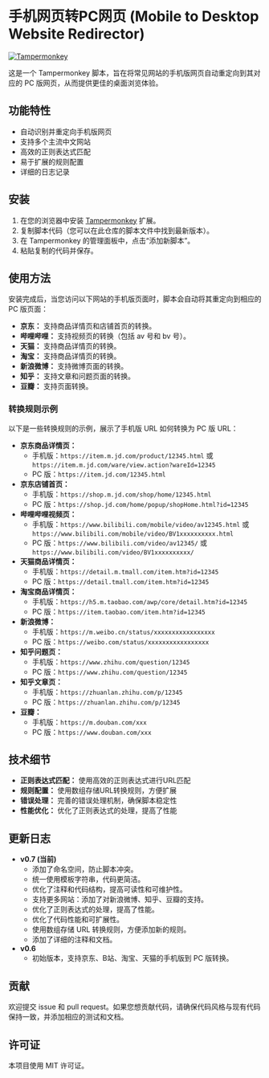 # 手机网页转PC网页 (Mobile to Desktop Website Redirector)

[![Tampermonkey](https://img.shields.io/badge/Tampermonkey-4.13+-green)](https://www.tampermonkey.net/)

这是一个 Tampermonkey 脚本，旨在将常见网站的手机版网页自动重定向到其对应的 PC 版网页，从而提供更佳的桌面浏览体验。

## 功能特性

- 自动识别并重定向手机版网页
- 支持多个主流中文网站
- 高效的正则表达式匹配
- 易于扩展的规则配置
- 详细的日志记录

## 安装

1. 在您的浏览器中安装 [Tampermonkey](https://www.tampermonkey.net/) 扩展。
2. 复制脚本代码（您可以在此仓库的脚本文件中找到最新版本）。
3. 在 Tampermonkey 的管理面板中，点击“添加新脚本”。
4. 粘贴复制的代码并保存。

## 使用方法

安装完成后，当您访问以下网站的手机版页面时，脚本会自动将其重定向到相应的 PC 版页面：

* **京东：** 支持商品详情页和店铺首页的转换。
* **哔哩哔哩：** 支持视频页的转换（包括 av 号和 bv 号）。
* **天猫：** 支持商品详情页的转换。
* **淘宝：** 支持商品详情页的转换。
* **新浪微博：** 支持微博页面的转换。
* **知乎：** 支持文章和问题页面的转换。
* **豆瓣：** 支持页面转换。

### 转换规则示例

以下是一些转换规则的示例，展示了手机版 URL 如何转换为 PC 版 URL：

* **京东商品详情页：**
    * 手机版：`https://item.m.jd.com/product/12345.html` 或 `https://item.m.jd.com/ware/view.action?wareId=12345`
    * PC 版：`https://item.jd.com/12345.html`
* **京东店铺首页：**
    * 手机版：`https://shop.m.jd.com/shop/home/12345.html`
    * PC 版：`https://shop.jd.com/home/popup/shopHome.html?id=12345`
* **哔哩哔哩视频页：**
    * 手机版：`https://www.bilibili.com/mobile/video/av12345.html` 或 `https://www.bilibili.com/mobile/video/BV1xxxxxxxxxx.html`
    * PC 版：`https://www.bilibili.com/video/av12345/` 或 `https://www.bilibili.com/video/BV1xxxxxxxxxx/`
* **天猫商品详情页：**
    * 手机版：`https://detail.m.tmall.com/item.htm?id=12345`
    * PC 版：`https://detail.tmall.com/item.htm?id=12345`
* **淘宝商品详情页：**
    * 手机版：`https://h5.m.taobao.com/awp/core/detail.htm?id=12345`
    * PC 版：`https://item.taobao.com/item.htm?id=12345`
* **新浪微博：**
    * 手机版：`https://m.weibo.cn/status/xxxxxxxxxxxxxxxxx`
    * PC 版：`https://weibo.com/status/xxxxxxxxxxxxxxxxx`
* **知乎问题页：**
    * 手机版：`https://www.zhihu.com/question/12345`
    * PC 版：`https://www.zhihu.com/question/12345`
* **知乎文章页：**
    * 手机版：`https://zhuanlan.zhihu.com/p/12345`
    * PC 版：`https://zhuanlan.zhihu.com/p/12345`
* **豆瓣：**
    * 手机版：`https://m.douban.com/xxx`
    * PC 版：`https://www.douban.com/xxx`

## 技术细节

- **正则表达式匹配：** 使用高效的正则表达式进行URL匹配
- **规则配置：** 使用数组存储URL转换规则，方便扩展
- **错误处理：** 完善的错误处理机制，确保脚本稳定性
- **性能优化：** 优化了正则表达式的处理，提高了性能

## 更新日志

* **v0.7 (当前)**
    * 添加了命名空间，防止脚本冲突。
    * 统一使用模板字符串，代码更简洁。
    * 优化了注释和代码结构，提高可读性和可维护性。
    * 支持更多网站：添加了对新浪微博、知乎、豆瓣的支持。
    * 优化了正则表达式的处理，提高了性能。
    * 优化了代码性能和可扩展性。
    * 使用数组存储 URL 转换规则，方便添加新的规则。
    * 添加了详细的注释和文档。
* **v0.6**
    * 初始版本，支持京东、B站、淘宝、天猫的手机版到 PC 版转换。

## 贡献

欢迎提交 issue 和 pull request。如果您想贡献代码，请确保代码风格与现有代码保持一致，并添加相应的测试和文档。

## 许可证

本项目使用 MIT 许可证。